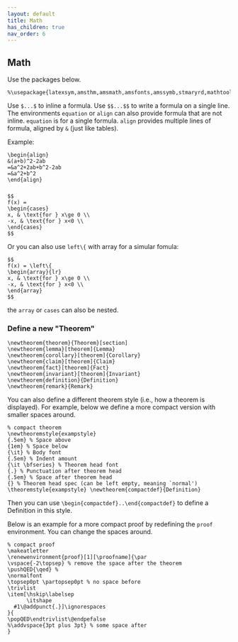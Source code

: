 ```yaml
---
layout: default
title: Math
has_children: true
nav_order: 6
---
```


## **Math**

Use the packages below.

```
%\usepackage{latexsym,amsthm,amsmath,amsfonts,amssymb,stmaryrd,mathtools}
```

Use `$...$` to inline a formula. Use `$$...$$` to write a formula on a single line. The environments `equation` or `align` can also provide formula that are not inline. `equation` is for a single formula. `align` provides multiple lines of formula, aligned by `&` (just like tables). 

Example:

```
\begin{align}
&(a+b)^2-2ab
=&a^2+2ab+b^2-2ab
=&a^2+b^2
\end{align}
```

### 

```
$$
f(x) = 
\begin{cases}
x, & \text{for } x\ge 0 \\
-x, & \text{for } x<0 \\
\end{cases}
$$
```

Or you can also use `left\{` with array for a simular fomula:

```
$$
f(x) = \left\{
\begin{array}{lr}
x, & \text{for } x\ge 0 \\
-x, & \text{for } x<0 \\
\end{array}
$$
```

the `array` or `cases` can also be nested. 

### Define a new "Theorem"

```
\newtheorem{theorem}{Theorem}[section]
\newtheorem{lemma}[theorem]{Lemma}
\newtheorem{corollary}[theorem]{Corollary}
\newtheorem{claim}[theorem]{Claim}
\newtheorem{fact}[theorem]{Fact}
\newtheorem{invariant}[theorem]{Invariant}
\newtheorem{definition}{Definition}
\newtheorem{remark}{Remark}
```

You can also define a different theorem style (i.e., how a theorem is displayed). For example, below we define a more compact version with smaller spaces around. 

```
% compact theorem
\newtheoremstyle{exampstyle}
{.5em} % Space above
{1em} % Space below
{\it} % Body font
{.5em} % Indent amount
{\it \bfseries} % Theorem head font
{.} % Punctuation after theorem head
{.5em} % Space after theorem head
{} % Theorem head spec (can be left empty, meaning `normal')
\theoremstyle{exampstyle} \newtheorem{compactdef}{Definition}
```

Then you can use `\begin{compactdef}..\end{compactdef}` to define a Definition in this style.  

Below is an example for a more compact proof by redefining the `proof` environment. You can change the spaces around. 

```
% compact proof
\makeatletter
\renewenvironment{proof}[1][\proofname]{\par
\vspace{-2\topsep} % remove the space after the theorem
\pushQED{\qed} %
\normalfont
\topsep0pt \partopsep0pt % no space before
\trivlist
\item[\hskip\labelsep
      \itshape
  #1\@addpunct{.}]\ignorespaces
}{
\popQED\endtrivlist\@endpefalse
%\addvspace{3pt plus 3pt} % some space after
}
```